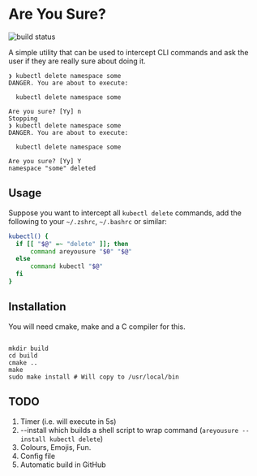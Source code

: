 # Are You Sure?

![build status](https://github.com/SStorm/areyousure/actions/workflows/build.yml/badge.svg)

A simple utility that can be used to intercept CLI commands and ask the user
if they are really sure about doing it.

```text
❯ kubectl delete namespace some
DANGER. You are about to execute: 

  kubectl delete namespace some

Are you sure? [Yy] n
Stopping 
❯ kubectl delete namespace some
DANGER. You are about to execute: 

  kubectl delete namespace some

Are you sure? [Yy] Y
namespace "some" deleted

```

## Usage

Suppose you want to intercept all `kubectl delete` commands, add the following to your
`~/.zshrc`, `~/.bashrc` or similar:


```bash
kubectl() {
  if [[ "$@" =~ "delete" ]]; then
      command areyousure "$0" "$@"
  else
      command kubectl "$@"
  fi
}
```

## Installation

You will need cmake, make and a C compiler for this.

```shell

mkdir build
cd build
cmake ..
make
sudo make install # Will copy to /usr/local/bin
```

## TODO

1. Timer (i.e. will execute in 5s)
2. --install which builds a shell script to wrap command (`areyousure --install kubectl delete`)
3. Colours, Emojis, Fun.
4. Config file
5. Automatic build in GitHub
